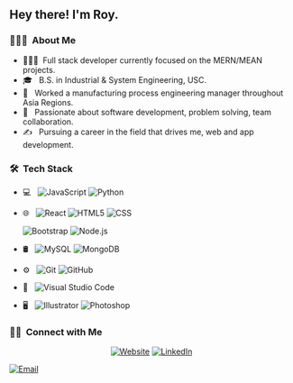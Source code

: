 

<h2> Hey there! I'm Roy.</h2>

<h3> 👨🏻‍💻 &nbsp;About Me </h3>

- 🧑🏻‍💻&nbsp; Full stack developer currently focused on the MERN/MEAN projects.
- 🎓 &nbsp; B.S. in Industrial & System Engineering, USC.
- 💼 &nbsp; Worked a manufacturing process engineering manager throughout Asia Regions.
- 🌱 &nbsp; Passionate about software development, problem solving, team collaboration.
- ✍️ &nbsp; Pursuing a career in the field that drives me, web and app development.

<h3> 🛠 &nbsp;Tech Stack</h3>

- 💻 &nbsp;
  ![JavaScript](https://img.shields.io/badge/-JavaScript-333333?style=flat&logo=javascript)
  ![Python](https://img.shields.io/badge/-Python-333333?style=flat&logo=python)
 
- 🌐 &nbsp;
  ![React](https://img.shields.io/badge/-React-333333?style=flat&logo=react)
  ![HTML5](https://img.shields.io/badge/-HTML5-333333?style=flat&logo=HTML5)
  ![CSS](https://img.shields.io/badge/-CSS-333333?style=flat&logo=CSS3&logoColor=1572B6)
  
  ![Bootstrap](https://img.shields.io/badge/-Bootstrap-333333?style=flat&logo=bootstrap&logoColor=563D7C)
  ![Node.js](https://img.shields.io/badge/-Node.js-333333?style=flat&logo=node.js)

- 🛢 &nbsp;
  ![MySQL](https://img.shields.io/badge/-MySQL-333333?style=flat&logo=mysql)
  ![MongoDB](https://img.shields.io/badge/-MongoDB-333333?style=flat&logo=mongodb)
- ⚙️ &nbsp;
  ![Git](https://img.shields.io/badge/-Git-333333?style=flat&logo=git)
  ![GitHub](https://img.shields.io/badge/-GitHub-333333?style=flat&logo=github)
  
- 🔧 &nbsp;
  ![Visual Studio Code](https://img.shields.io/badge/-Visual%20Studio%20Code-333333?style=flat&logo=visual-studio-code&logoColor=007ACC)

- 🖥 &nbsp;
  ![Illustrator](https://img.shields.io/badge/-Illustrator-333333?style=flat&logo=adobe-illustrator)
  ![Photoshop](https://img.shields.io/badge/-Photoshop-333333?style=flat&logo=adobe-photoshop)
 


<h3> 🤝🏻 &nbsp;Connect with Me </h3>

<p align="center">
<a href="https://www.royge.dev/"><img alt="Website" src="https://img.shields.io/badge/Website-www.royge.dev-blue?style=flat-square&logo=google-chrome"></a>
<a href="https://www.linkedin.com/in/roygecode/"><img alt="LinkedIn" src="https://img.shields.io/badge/LinkedIn-Roy%20R%20Ge-blue?style=flat-square&logo=linkedin"></a>

<a href="royge@usc.edu"><img alt="Email" src="https://img.shields.io/badge/Email-royge@usc.edu-blue?style=flat-square&logo=gmail"></a>
</p>

